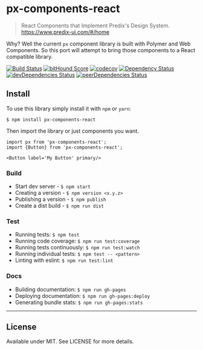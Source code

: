 # px-components-react

> React Components that Implement Predix's Design System.
> https://www.predix-ui.com/#/home

Why? Well the current `px` component library is built with Polymer and Web Components. So this port will attempt to bring those components to a React compatible library.

[![Build Status](https://travis-ci.org/jonniespratley/px-components-react.svg?branch=master)](https://travis-ci.org/jonniespratley/px-components-react) [![bitHound Score](https://www.bithound.io/github/jonniespratley/px-components-react/badges/score.svg)](https://www.bithound.io/github/jonniespratley/px-components-react) [![codecov](https://codecov.io/gh/jonniespratley/px-components-react/branch/master/graph/badge.svg)](https://codecov.io/gh/jonniespratley/px-components-react) [![Dependency Status](https://david-dm.org/jonniespratley/px-components-react.svg)](https://david-dm.org/jonniespratley/px-components-react) [![devDependencies Status](https://david-dm.org/jonniespratley/px-components-react/dev-status.svg)](https://david-dm.org/jonniespratley/px-components-react?type=dev)  [![peerDependencies Status](https://david-dm.org/jonniespratley/px-components-react/peer-status.svg)](https://david-dm.org/jonniespratley/px-components-react?type=peer)


## Install
To use this library simply install it with `npm` or `yarn`:

```
$ npm install px-components-react
```

Then import the library or just components you want.

```
import px from 'px-components-react';
import {Button} from 'px-components-react';

<Button label='My Button' primary/>
```



### Build

* Start dev server - `$ npm start`
* Creating a version - `$ npm version <x.y.z>`
* Publishing a version - `$ npm publish`
* Create a dist build - `$ npm run dist`

### Test
* Running tests: `$ npm test`
* Running code coverage: `$ npm run test:coverage`
* Running tests continuously: `$ npm run test:watch`
* Running individual tests: `$ npm test -- <pattern>`
* Linting with eslint: `$ npm run test:lint`

### Docs
* Building documentation: `$ npm run gh-pages`
* Deploying documentation: `$ npm run gh-pages:deploy`
* Generating bundle stats: `$ npm run gh-pages:stats`


---

## License

Available under MIT. See LICENSE for more details.
